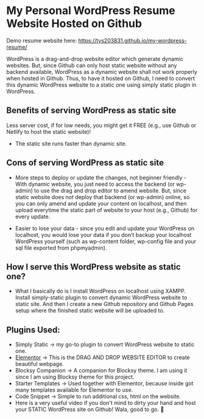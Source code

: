 # My Personal WordPress Resume Website Hosted on Github
Demo resume website here: https://tys203831.github.io/my-wordpress-resume/

WordPress is a drag-and-drop website editor which generate dynamic websites. But, since Github can only host static website without any backend available, WordPress as a dynamic website shall not work properly when hosted in Github. Thus, to have it hosted on Github, I need to convert this dynamic WordPress website to a static one using simply static plugin in WordPress.

## Benefits of serving WordPress as static site
Less server cost, if for low needs, you might get it FREE (e.g., use Github or Netlify to host the static website)!

- The static site runs faster than dynamic site.

## Cons of serving WordPress as static site
- More steps to deploy or update the changes, not beginner friendly - With dynamic website, you just need to access the backend (or wp-admin) to use the drag and drop editor to amend website. But, since static website does not deploy that backend (or wp-admin) online, so you can only amend and update your content on localhost, and then upload everytime the static part of website to your host (e.g., Github) for every update.

- Easier to lose your data - since you edit and update your WordPress on localhost, you would lose your data if you don't backup your localhost WordPress yourself (such as wp-content folder, wp-config file and your sql file exported from phpmyadmin).

## How I serve this WordPress website as static one?
- What I basically do is I install WordPress on localhost using XAMPP. Install simply-static plugin to convert dynamic WordPress website to static site. And then I create a new Github repository and Github Pages setup where the finished static website will be uploaded to.

## Plugins Used:

- Simply Static -> my go-to plugin to convert WordPress website to static one.
- [Elementor](https://wordpress.org/plugins/elementor/) -> This is the DRAG AND DROP WEBSITE EDITOR to create beautiful webpage.
- Blocksy Companion -> A companion for Blocksy theme. I am using it since I am using Blocksy theme for this project.
- Starter Templates -> Used together with Elementor, because inside got many templates available for Elementor to use.
- Code Snippet -> Simple to run additional css, html on the website.
- Here is a very useful video if you don't mind to dirty your hand and host your STATIC WordPress site on Github! Wala, good to go. 🤣
